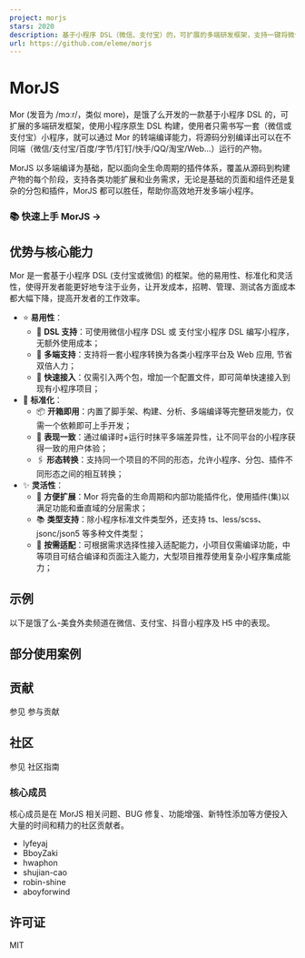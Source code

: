 ```yaml
---
project: morjs
stars: 2020
description: 基于小程序 DSL（微信、支付宝）的，可扩展的多端研发框架，支持一键将微信或支付宝小程序转换为微信、支付宝、百度、字节、QQ、快手、淘宝、钉钉等小程序 或 Web 应用。
url: https://github.com/eleme/morjs
---
```


MorJS
=====

Mor (发音为 /mɔːr/，类似 more)，是饿了么开发的一款基于小程序 DSL 的，可扩展的多端研发框架，使用小程序原生 DSL 构建，使用者只需书写一套（微信或支付宝）小程序，就可以通过 Mor 的转端编译能力，将源码分别编译出可以在不同端（微信/支付宝/百度/字节/钉钉/快手/QQ/淘宝/Web…）运行的产物。

MorJS 以多端编译为基础，配以面向全生命周期的插件体系，覆盖从源码到构建产物的每个阶段，支持各类功能扩展和业务需求，无论是基础的页面和组件还是复杂的分包和插件，MorJS 都可以胜任，帮助你高效地开发多端小程序。

### 📚 快速上手 MorJS →

优势与核心能力
-------

Mor 是一套基于小程序 DSL (支付宝或微信) 的框架。他的易用性、标准化和灵活性，使得开发者能更好地专注于业务，让开发成本，招聘、管理、测试各方面成本都大幅下降，提高开发者的工作效率。

-   ⭐️ **易用性**：
    -   💎 **DSL 支持**：可使用微信小程序 DSL 或 支付宝小程序 DSL 编写小程序，无额外使用成本；
    -   🌴 **多端支持**：支持将一套小程序转换为各类小程序平台及 Web 应用, 节省双倍人力；
    -   🚀 **快速接入**：仅需引入两个包，增加一个配置文件，即可简单快速接入到现有小程序项目；
-   🌟 **标准化**：
    -   📦 **开箱即用**：内置了脚手架、构建、分析、多端编译等完整研发能力，仅需一个依赖即可上手开发；
    -   🌈 **表现一致**：通过编译时+运行时抹平多端差异性，让不同平台的小程序获得一致的用户体验；
    -   🖇 **形态转换**：支持同一个项目的不同的形态，允许小程序、分包、插件不同形态之间的相互转换；
-   ✨ **灵活性**：
    -   🎉 **方便扩展**：Mor 将完备的生命周期和内部功能插件化，使用插件(集)以满足功能和垂直域的分层需求；
    -   📚 **类型支持**：除小程序标准文件类型外，还支持 ts、less/scss、jsonc/json5 等多种文件类型；
    -   🧰 **按需适配**：可根据需求选择性接入适配能力，小项目仅需编译功能，中等项目可结合编译和页面注入能力，大型项目推荐使用复杂小程序集成能力；

示例
--

以下是饿了么-美食外卖频道在微信、支付宝、抖音小程序及 H5 中的表现。

部分使用案例
------

贡献
--

参见 参与贡献

社区
--

参见 社区指南

### 核心成员

核心成员是在 MorJS 相关问题、BUG 修复、功能增强、新特性添加等方便投入大量的时间和精力的社区贡献者。

-   lyfeyaj
-   BboyZaki
-   hwaphon
-   shujian-cao
-   robin-shine
-   aboyforwind

许可证
---

MIT
